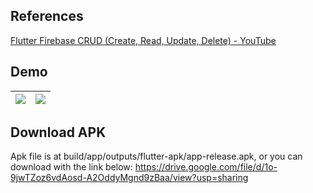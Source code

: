 ## References
[Flutter Firebase CRUD (Create, Read, Update, Delete) - YouTube](https://www.youtube.com/watch?v=ErP_xomHKTw&t=530s) 

## Demo
| ![](https://i.imgur.com/34dVpsK.png) | ![](https://i.imgur.com/lw0U4rd.png)    | 
| ------------------------------------ | --- |

## Download APK
Apk file is at build/app/outputs/flutter-apk/app-release.apk, or you can download with the link below:
https://drive.google.com/file/d/1o-9jwTZoz6vdAosd-A2OddyMgnd9zBaa/view?usp=sharing

